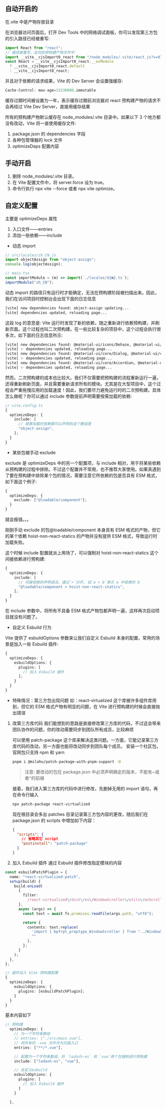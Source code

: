 ## 自动开启的

在.vite 中是产物存放目录

在浏览器访问页面后，打开 Dev Tools 中的网络调试面板，你可以发现第三方包的引入路径已经被重写:

```ts
import React from "react";
// 路径被重写，定向到预构建产物文件中
import __vite__cjsImport0_react from "/node_modules/.vite/react.js?v=979739df";
const React = __vite__cjsImport0_react.__esModule
  ? __vite__cjsImport0_react.default
  : __vite__cjsImport0_react;
```

并且对于依赖的请求结果，Vite 的 Dev Server 会设置强缓存:

```ts
Cache-Control: max-age=31536000,immutable
```

缓存过期时间被设置为一年，表示缓存过期前浏览器对 react 预构建产物的请求不会再经过 Vite Dev Server，直接用缓存结果

所有的预构建产物默认缓存在 node_modules/.vite 目录中。如果以下 3 个地方都没有改动，Vite 将一直使用缓存文件:

1.  package.json 的 dependencies 字段
2.  各种包管理器的 lock 文件
3.  optimizeDeps 配置内容

## 手动开启

1.  删除 node_modules/.vite 目录。
2.  在 Vite 配置文件中，将 server.force 设为 true。
3.  命令行执行 npx vite --force 或者 npx vite optimize。

## 自定义配置

主要是 optimizeDeps 属性

1.  入口文件——entries
2.  添加一些依赖——include

- 动态 import

```ts
// src/locales/zh_CN.js
import objectAssign from "object-assign";
console.log(objectAssign);

// main.tsx
const importModule = (m) => import(`./locales/${m}.ts`);
importModule("zh_CN");
```

动态 import 的路径只有运行时才能确定，无法在预构建阶段被扫描出来。因此，我们在访问项目时控制台会出现下面的日志信息

```bash
[vite] new dependencies found: object-assign updating...
[vite] dependencies updated, reloading page...
```

这段 log 的意思是: Vite 运行时发现了新的依赖，随之重新进行依赖预构建，并刷新页面。这个过程也叫二次预构建。在一些比较复杂的项目中，这个过程会执行很多次，如下面的日志信息所示:

```bash
[vite] new dependencies found: @material-ui/icons/Dehaze, @material-ui/core/Box, @material-ui/core/Checkbox, updating...
[vite] ✨ dependencies updated, reloading page...
[vite] new dependencies found: @material-ui/core/Dialog, @material-ui/core/DialogActions, updating...
[vite] ✨ dependencies updated, reloading page...
[vite] new dependencies found: @material-ui/core/Accordion, @material-ui/core/AccordionSummary, updating...
[vite] ✨ dependencies updated, reloading page...

```

然而，二次预构建的成本也比较大。我们不仅需要把预构建的流程重新运行一遍，还得重新刷新页面，并且需要重新请求所有的模块。尤其是在大型项目中，这个过程会严重拖慢应用的加载速度！因此，我们要尽力避免运行时的二次预构建。具体怎么做呢？你可以通过 include 参数提前声明需要按需加载的依赖:

```ts
// vite.config.ts
{
  optimizeDeps: {
    include: [
      // 按需加载的依赖都可以声明到这个数组里
      "object-assign",
    ];
  }
}
```

- 某些包被手动 exclude

exclude 是 optimizeDeps 中的另一个配置项，与 include 相对，用于将某些依赖从预构建的过程中排除。不过这个配置并不常用，也不推荐大家使用。如果真遇到了要在预构建中排除某个包的情况，需要注意它所依赖的包是否具有 ESM 格式，如下面这个例子:

```ts
{
  optimizeDeps: {
    exclude: ["@loadable/component"];
  }
}
```

就会报错。。。

刚刚手动 exclude 的包@loadable/component 本身具有 ESM 格式的产物，但它的某个依赖 hoist-non-react-statics 的产物并没有提供 ESM 格式，导致运行时加载失败。

这个时候 include 配置就派上用场了，可以强制对 hoist-non-react-statics 这个间接依赖进行预构建:

```ts
{
  optimizeDeps: {
    include: [
      // 间接依赖的声明语法，通过`>`分开, 如`a > b`表示 a 中依赖的 b
      "@loadable/component > hoist-non-react-statics",
    ];
  }
}
```

在 include 参数中，将所有不具备 ESM 格式产物包都声明一遍，这样再次启动项目就没有问题了。

- 自定义 Esbuild 行为

Vite 提供了 esbuildOptions 参数来让我们自定义 Esbuild 本身的配置，常用的场景是加入一些 Esbuild 插件:

```ts
{
  optimizeDeps: {
    esbuildOptions: {
      plugins: [
        // 加入 Esbuild 插件
      ];
    }
  }
}
```

- 特殊情况：第三方包出现问题
  如：react-virtualized
  这个库被许多组件库用到，但它的 ESM 格式产物有明显的问题，在 Vite 进行预构建的时候会直接抛出错误

1.  改第三方库代码
    我们能想到的思路是直接修改第三方库的代码，不过这会带来团队协作的问题，你的改动需要同步到团队所有成员，比较麻烦

    可以使用 patch-package 这个库来解决这类问题。一方面，它能记录第三方库代码的改动，另一方面也能将改动同步到团队每个成员。
    安装一个社区包，官网包只支持 npm 和 yarn

    ```bash
    pnpm i @milahu/patch-package-with-pnpm-support -D
    ```

    > 注意: 要改动的包在 package.json 中必须声明确定的版本，不能有~或者^的前缀

    接着，我们进入第三方库的代码中进行修改，先删掉无用的 import 语句，再在命令行输入

    ```bash
    npx patch-package react-virtualized
    ```

    现在根目录会多出 patches 目录记录第三方包内容的更改，随后我们在 package.json 的 scripts 中增加如下内容：

    ```json
    {
      "scripts": {
        // 省略其它 script
        "postinstall": "patch-package"
      }
    }
    ```

2.  加入 Esbuild 插件
    通过 Esbuild 插件修改指定模块的内容

```ts
const esbuildPatchPlugin = {
  name: "react-virtualized-patch",
  setup(build) {
    build.onLoad(
      {
        filter:
          /react-virtualized\/dist\/es\/WindowScroller\/utils\/onScroll.js$/,
      },
      async (args) => {
        const text = await fs.promises.readFile(args.path, "utf8");

        return {
          contents: text.replace(
            'import { bpfrpt_proptype_WindowScroller } from "../WindowScroller.js";',
            ""
          ),
        };
      }
    );
  },
};

// 插件加入 Vite 预构建配置
{
  optimizeDeps: {
    esbuildOptions: {
      plugins: [esbuildPatchPlugin];
    }
  }
}
```

基本内容如下

```ts
// 预构建
  optimizeDeps: {
    // 为一个字符串数组
    // entries: ["./src/main.vue"],
    // 将所有的 .vue 文件作为扫描入口
    entries: ["**/*.vue"],

    // 配置为一个字符串数组，将 `lodash-es` 和 `vue`两个包强制进行预构建
    include: ["lodash-es", "vue"],

    // 自定义esbuild
    esbuildOptions: {
      plugins: [
        // 加入 Esbuild 插件
      ]
    }

  },
```

